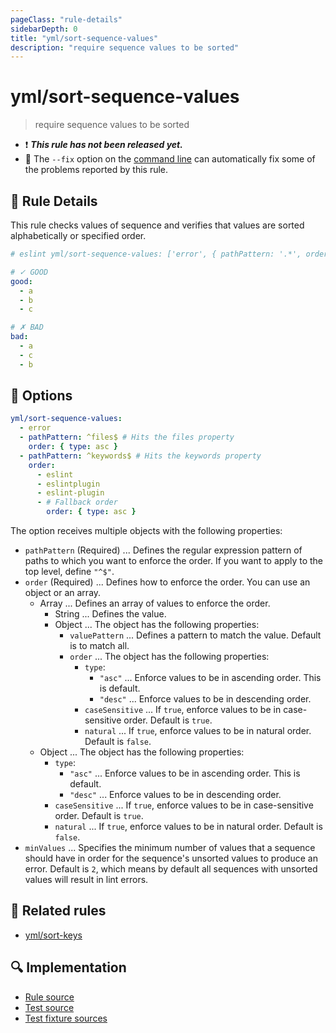```yaml
---
pageClass: "rule-details"
sidebarDepth: 0
title: "yml/sort-sequence-values"
description: "require sequence values to be sorted"
---
```


# yml/sort-sequence-values

> require sequence values to be sorted

- :exclamation: <badge text="This rule has not been released yet." vertical="middle" type="error"> **_This rule has not been released yet._** </badge>
- :wrench: The `--fix` option on the [command line](https://eslint.org/docs/user-guide/command-line-interface#fixing-problems) can automatically fix some of the problems reported by this rule.

## :book: Rule Details

This rule checks values of sequence and verifies that values are sorted alphabetically or specified order.

<eslint-code-block fix>

<!-- eslint-skip -->

```yaml
# eslint yml/sort-sequence-values: ['error', { pathPattern: '.*', order: { type: 'asc' } }]

# ✓ GOOD
good:
  - a
  - b
  - c

# ✗ BAD
bad:
  - a
  - c
  - b
```

</eslint-code-block>

## :wrench: Options

```yaml
yml/sort-sequence-values:
  - error
  - pathPattern: ^files$ # Hits the files property
    order: { type: asc }
  - pathPattern: ^keywords$ # Hits the keywords property
    order:
      - eslint
      - eslintplugin
      - eslint-plugin
      - # Fallback order
        order: { type: asc }
```

The option receives multiple objects with the following properties:

- `pathPattern` (Required) ... Defines the regular expression pattern of paths to which you want to enforce the order. If you want to apply to the top level, define `"^$"`.
- `order` (Required) ... Defines how to enforce the order. You can use an object or an array.
  - Array ... Defines an array of values to enforce the order.
    - String ... Defines the value.
    - Object ... The object has the following properties:
      - `valuePattern` ... Defines a pattern to match the value. Default is to match all.
      - `order` ... The object has the following properties:
        - `type`:
          - `"asc"` ... Enforce values to be in ascending order. This is default.
          - `"desc"` ... Enforce values to be in descending order.
        - `caseSensitive` ... If `true`, enforce values to be in case-sensitive order. Default is `true`.
        - `natural` ... If `true`, enforce values to be in natural order. Default is `false`.
  - Object ... The object has the following properties:
    - `type`:
      - `"asc"` ... Enforce values to be in ascending order. This is default.
      - `"desc"` ... Enforce values to be in descending order.
    - `caseSensitive` ... If `true`, enforce values to be in case-sensitive order. Default is `true`.
    - `natural` ... If `true`, enforce values to be in natural order. Default is `false`.
- `minValues` ... Specifies the minimum number of values that a sequence should have in order for the sequence's unsorted values to produce an error. Default is `2`, which means by default all sequences with unsorted values will result in lint errors.

## :couple: Related rules

- [yml/sort-keys]

[yml/sort-keys]: ./sort-keys.md

## :mag: Implementation

- [Rule source](https://github.com/ota-meshi/eslint-plugin-yml/blob/master/src/rules/sort-sequence-values.ts)
- [Test source](https://github.com/ota-meshi/eslint-plugin-yml/blob/master/tests/src/rules/sort-sequence-values.ts)
- [Test fixture sources](https://github.com/ota-meshi/eslint-plugin-yml/tree/master/tests/fixtures/rules/sort-sequence-values)

